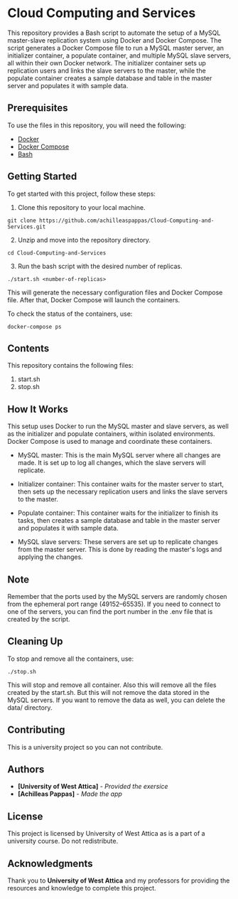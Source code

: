 # Cloud Computing and Services

This repository provides a Bash script to automate the setup of a MySQL master-slave replication system using Docker and Docker Compose. 
The script generates a Docker Compose file to run a MySQL master server, an initializer container, a populate container, and multiple MySQL slave servers, 
all within their own Docker network. The initializer container sets up replication users and links the slave servers to the master, while the populate 
container creates a sample database and table in the master server and populates it with sample data.

## Prerequisites
To use the files in this repository, you will need the following:
- [Docker](https://docs.docker.com/engine/install/ubuntu/)
- [Docker Compose](https://docs.docker.com/compose/install/)
- [Bash](https://www.gnu.org/software/bash/)

## Getting Started
To get started with this project, follow these steps:
1. Clone this repository to your local machine.
  ```
  git clone https://github.com/achilleaspappas/Cloud-Computing-and-Services.git
  ```
2. Unzip and move into the repository directory.
  ```
  cd Cloud-Computing-and-Services
  ```
3. Run the bash script with the desired number of replicas.
  ```
  ./start.sh <number-of-replicas>
  ```
  This will generate the necessary configuration files and Docker Compose file. After that, Docker Compose will launch the containers.

To check the status of the containers, use:
  ```
  docker-compose ps
  ```
  
## Contents
This repository contains the following files:
1. start.sh
2. stop.sh

## How It Works
This setup uses Docker to run the MySQL master and slave servers, as well as the initializer and populate containers, within isolated environments. Docker Compose is used to manage and coordinate these containers.

- MySQL master: This is the main MySQL server where all changes are made. It is set up to log all changes, which the slave servers will replicate.

- Initializer container: This container waits for the master server to start, then sets up the necessary replication users and links the slave servers to the master.

- Populate container: This container waits for the initializer to finish its tasks, then creates a sample database and table in the master server and populates it with sample data.

- MySQL slave servers: These servers are set up to replicate changes from the master server. This is done by reading the master's logs and applying the changes.

## Note
Remember that the ports used by the MySQL servers are randomly chosen from the ephemeral port range (49152–65535). If you need to connect to one of the servers, you can find the port number in the .env file that is created by the script.

## Cleaning Up
To stop and remove all the containers, use:
  ```
  ./stop.sh
  ```
This will stop and remove all container. Also this will remove all the files created by the start.sh. But this will not remove the data stored in the MySQL servers. If you want to remove the data as well, you can delete the data/ directory.

## Contributing

This is a university project so you can not contribute.

## Authors

* **[University of West Attica]** - *Provided the exersice*
* **[Achilleas Pappas]** - *Made the app*

## License

This project is licensed by University of West Attica as is a part of a university course. Do not redistribute.

## Acknowledgments

Thank you to **University of West Attica** and my professors for providing the resources and knowledge to complete this project.




